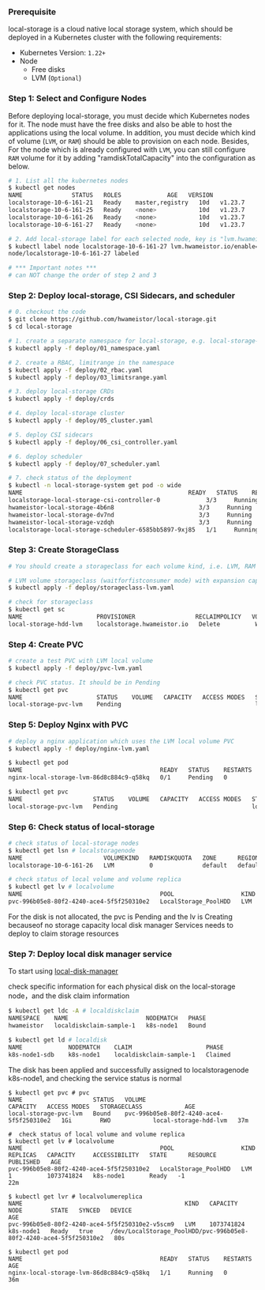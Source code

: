 ### Prerequisite

local-storage is a cloud native local storage system, which should be deployed in a Kubernetes cluster with the following requirements:

* Kubernetes Version: `1.22+`
* Node
  * Free disks
  * LVM (`Optional`)

### Step 1: Select and Configure Nodes

Before deploying local-storage, you must decide which Kubernetes nodes for it. The node must have the free disks and also be able to host the applications using the local volume. In addition, you must decide which kind of volume (`LVM`, or `RAM`) should be able to provision on each node. Besides, For the node which is already configured with `LVM`, you can still configure `RAM` volume for it by adding "ramdiskTotalCapacity" into the configuration as below.

``` bash
# 1. List all the kubernetes nodes
$ kubectl get nodes
NAME              STATUS   ROLES             AGE   VERSION
localstorage-10-6-161-21   Ready    master,registry   10d   v1.23.7
localstorage-10-6-161-25   Ready    <none>            10d   v1.23.7
localstorage-10-6-161-26   Ready    <none>            10d   v1.23.7
localstorage-10-6-161-27   Ready    <none>            10d   v1.23.7

# 2. Add local-storage label for each selected node, key is "lvm.hwameistor.io/enable"
$ kubectl label node localstorage-10-6-161-27 lvm.hwameistor.io/enable=true
node/localstorage-10-6-161-27 labeled

# *** Important notes ***
# can NOT change the order of step 2 and 3
```

### Step 2: Deploy local-storage, CSI Sidecars, and scheduler

``` bash
# 0. checkout the code
$ git clone https://github.com/hwameistor/local-storage.git
$ cd local-storage

# 1. create a separate namespace for local-storage, e.g. local-storage-system
$ kubectl apply -f deploy/01_namespace.yaml

# 2. create a RBAC, limitrange in the namespace
$ kubectl apply -f deploy/02_rbac.yaml
$ kubectl apply -f deploy/03_limitsrange.yaml

# 3. deploy local-storage CRDs
$ kubectl apply -f deploy/crds

# 4. deploy local-storage cluster
$ kubectl apply -f deploy/05_cluster.yaml

# 5. deploy CSI sidecars
$ kubectl apply -f deploy/06_csi_controller.yaml

# 6. deploy scheduler
$ kubectl apply -f deploy/07_scheduler.yaml

# 7. check status of the deployment
$ kubectl -n local-storage-system get pod -o wide
NAME                                               READY   STATUS    RESTARTS   AGE   IP               NODE              NOMINATED NODE   READINESS GATES
localstorage-local-storage-csi-controller-0             3/3     Running   15         13h   172.29.54.20     localstorage-10-6-161-27   <none>           <none>
hwameistor-local-storage-4b6n8                        3/3     Running   0          18m   10.6.161.27      localstorage-10-6-161-27   <none>           <none>
hwameistor-local-storage-dv7nd                        3/3     Running   0          18m   10.6.161.26      localstorage-10-6-161-26   <none>           <none>
hwameistor-local-storage-vzdqh                        3/3     Running   0          18m   10.6.161.25      localstorage-10-6-161-25   <none>           <none>
localstorage-local-storage-scheduler-6585bb5897-9xj85   1/1     Running   0          15h   172.29.164.160   localstorage-10-6-161-25   <none>           <none>
```

### Step 3: Create StorageClass

``` bash
# You should create a storageclass for each volume kind, i.e. LVM, RAM

# LVM volume storageclass (waitforfistconsumer mode) with expansion capability
$ kubectl apply -f deploy/storageclass-lvm.yaml

# check for storageclass
$ kubectl get sc
NAME                     PROVISIONER                 RECLAIMPOLICY   VOLUMEBINDINGMODE      ALLOWVOLUMEEXPANSION   AGE
local-storage-hdd-lvm    localstorage.hwameistor.io   Delete          WaitForFirstConsumer   true                   21d
```

### Step 4: Create PVC

``` bash
# create a test PVC with LVM local volume
$ kubectl apply -f deploy/pvc-lvm.yaml

# check PVC status. It should be in Pending
$ kubectl get pvc
NAME                     STATUS    VOLUME   CAPACITY   ACCESS MODES   STORAGECLASS             AGE
local-storage-pvc-lvm    Pending                                      local-storage-hdd-lvm    3s
```

### Step 5: Deploy Nginx with PVC

``` bash
# deploy a nginx application which uses the LVM local volume PVC
$ kubectl apply -f deploy/nginx-lvm.yaml

$ kubectl get pod
NAME                                       READY   STATUS    RESTARTS   AGE
nginx-local-storage-lvm-86d8c884c9-q58kq   0/1     Pending   0          63s

$ kubectl get pvc
NAME                    STATUS    VOLUME   CAPACITY   ACCESS MODES   STORAGECLASS            AGE
local-storage-pvc-lvm   Pending                                      local-storage-hdd-lvm   102s
```

### Step 6: Check status of local-storage

``` bash
# check status of local-storage nodes
$ kubectl get lsn # localstoragenode
NAME                       VOLUMEKIND   RAMDISKQUOTA   ZONE      REGION    STATUS   AGE
localstorage-10-6-161-26   LVM          0              default   default   Ready    14d

# check status of local volume and volume replica
$ kubectl get lv # localvolume
NAME                                       POOL                   KIND   REPLICAS   CAPACITY     ACCESSIBILITY   STATE      RESOURCE   PUBLISHED   AGE
pvc-996b05e8-80f2-4240-ace4-5f5f250310e2   LocalStorage_PoolHDD   LVM    1          1073741824   k8s-node1       Creating                          2m50s
```
 For the disk is not allocated, the pvc is Pending and the lv is Creating becauseof no storage capacity
local disk manager Services needs to deploy to claim storage resources

### Step 7: Deploy local disk manager service

To start using [local-disk-manager](https://github.com/hwameistor/local-disk-manager/blob/main/README.md)

check specific information for each physical disk on the local-storage node，and the disk claim information

``` bash
$ kubectl get ldc -A # localdiskclaim
NAMESPACE    NAME                      NODEMATCH   PHASE
hwameistor   localdiskclaim-sample-1   k8s-node1   Bound

$ kubectl get ld # localdisk
NAME             NODEMATCH    CLAIM                     PHASE
k8s-node1-sdb    k8s-node1    localdiskclaim-sample-1   Claimed
```

The disk has been applied and successfully assigned to localstoragenode k8s-node1, and checking the service status is normal

```
$ kubectl get pvc # pvc
NAME                    STATUS   VOLUME                                     CAPACITY   ACCESS MODES   STORAGECLASS            AGE
local-storage-pvc-lvm   Bound    pvc-996b05e8-80f2-4240-ace4-5f5f250310e2   1Gi        RWO            local-storage-hdd-lvm   37m

#  check status of local volume and volume replica
$ kubectl get lv # localvolume
NAME                                       POOL                   KIND   REPLICAS   CAPACITY     ACCESSIBILITY   STATE      RESOURCE   PUBLISHED   AGE
pvc-996b05e8-80f2-4240-ace4-5f5f250310e2   LocalStorage_PoolHDD   LVM    1          1073741824   k8s-node1       Ready   -1                     22m

$ kubectl get lvr # localvolumereplica
NAME                                              KIND   CAPACITY     NODE        STATE   SYNCED   DEVICE                                                               AGE
pvc-996b05e8-80f2-4240-ace4-5f5f250310e2-v5scm9   LVM    1073741824   k8s-node1   Ready   true     /dev/LocalStorage_PoolHDD/pvc-996b05e8-80f2-4240-ace4-5f5f250310e2   80s

$ kubectl get pod
NAME                                       READY   STATUS    RESTARTS   AGE
nginx-local-storage-lvm-86d8c884c9-q58kq   1/1     Running   0          36m

```
